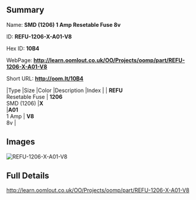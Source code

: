 

## Summary
 
Name: __SMD (1206) 1 Amp Resetable Fuse 8v__

ID: __REFU-1206-X-A01-V8__

Hex ID: __10B4__

WebPage: __http://learn.oomlout.co.uk/OO/Projects/oomp/part/REFU-1206-X-A01-V8__

Short URL: __http://oom.lt/10B4__


|Type   |Size   |Color   |Description   |Index   |
| __REFU__ <br>Resetable Fuse  | __1206__<br>SMD (1206)   |__X__<br>    |__A01__<br>1 Amp    | __V8__<br> 8v |


## Images
![REFU-1206-X-A01-V8](http://oomlout.com/oomp-gen/parts/REFU-1206-X-A01-V8/REFU-1206-X-A01-V8_420.jpg)

## Full Details

 http://learn.oomlout.co.uk/OO/Projects/oomp/part/REFU-1206-X-A01-V8

